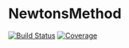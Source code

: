 # NewtonsMethod

[![Build Status](https://github.com/ArturDoshchyn/NewtonsMethod.jl/actions/workflows/CI.yml/badge.svg?branch=main)](https://github.com/ArturDoshchyn/NewtonsMethod.jl/actions/workflows/CI.yml?query=branch%3Amain)
[![Coverage](https://codecov.io/gh/ArturDoshchyn/NewtonsMethod.jl/branch/main/graph/badge.svg)](https://codecov.io/gh/ArturDoshchyn/NewtonsMethod.jl)
